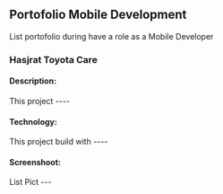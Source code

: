 
## Portofolio Mobile Development
List portofolio during have a role as a Mobile Developer

### Hasjrat Toyota Care
#### Description:
This project ----
#### Technology:
This project build with ----
#### Screenshoot:
List Pict ---